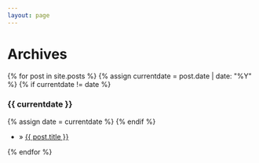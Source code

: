 ```yaml
---
layout: page
---
```


# Archives
<!-- Need to write styles for this -->
<section id="archive">
{% for post in site.posts %}
  {% assign currentdate = post.date | date: "%Y" %}
  {% if currentdate != date %}
    <h3 id="y{{currentdate}}">{{ currentdate }}</h3>
    {% assign date = currentdate %} 
  {% endif %}
  <ul class="archive-item">
    <li>» <a href="{{ post.url }}">{{ post.title }}</a></li>
  </ul>
{% endfor %}
</section>